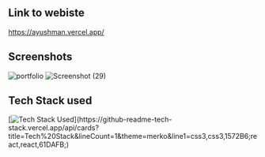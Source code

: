 ## Link to webiste
https://ayushman.vercel.app/

## Screenshots
![portfolio](https://github.com/ayushmangarg2003/personal_portfolio/assets/105537793/7cfbe216-d185-4b11-a297-795e49ff3431)
![Screenshot (29)](https://github.com/ayushmangarg2003/personal_portfolio/assets/105537793/ef37d116-6740-4cde-bbe5-958b74a897b0)

## Tech Stack used
[![Tech Stack Used](https://github-readme-tech-stack.vercel.app/api/cards?title=Tech%20Stack&lineCount=1&theme=merko&line1=css3,css3,1572B6;react,react,61DAFB;)](https://github-readme-tech-stack.vercel.app/api/cards?title=Tech%20Stack&lineCount=1&theme=merko&line1=css3,css3,1572B6;react,react,61DAFB;)
